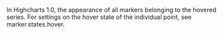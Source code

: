 In Highcharts 1.0, the appearance of all markers belonging to
the hovered series. For settings on the hover state of the individual
point, see marker.states.hover.